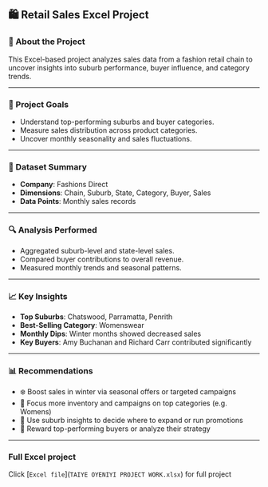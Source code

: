 ## 🛍️ Retail Sales Excel Project

### 📌 About the Project

This Excel-based project analyzes sales data from a fashion retail chain to uncover insights into suburb performance, buyer influence, and category trends.

---

### 🎯 Project Goals

- Understand top-performing suburbs and buyer categories.
- Measure sales distribution across product categories.
- Uncover monthly seasonality and sales fluctuations.

---

### 📂 Dataset Summary

- **Company**: Fashions Direct  
- **Dimensions**: Chain, Suburb, State, Category, Buyer, Sales  
- **Data Points**: Monthly sales records  

---

### 🔍 Analysis Performed

- Aggregated suburb-level and state-level sales.
- Compared buyer contributions to overall revenue.
- Measured monthly trends and seasonal patterns.

---

### 📈 Key Insights

- **Top Suburbs**: Chatswood, Parramatta, Penrith  
- **Best-Selling Category**: Womenswear  
- **Monthly Dips**: Winter months showed decreased sales  
- **Key Buyers**: Amy Buchanan and Richard Carr contributed significantly  

---

### 📊 Recommendations

- ❄️ Boost sales in winter via seasonal offers or targeted campaigns  
- 🧍 Focus more inventory and campaigns on top categories (e.g. Womens)  
- 📍 Use suburb insights to decide where to expand or run promotions  
- 🧠 Reward top-performing buyers or analyze their strategy  

---
### Full Excel project
Click [`Excel file`](`TAIYE OYENIYI PROJECT WORK.xlsx`) for full project

